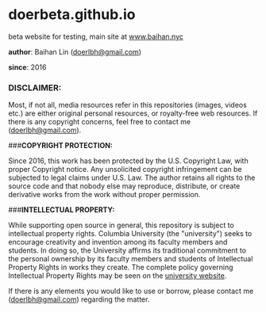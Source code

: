 # doerbeta.github.io

beta website for testing, main site at www.baihan.nyc

**author**: Baihan Lin (doerlbh@gmail.com)

**since**: 2016



### **DISCLAIMER**: 

Most, if not all, media resources refer in this repositories (images, videos etc.) are either original personal resources, or royalty-free web resources. If there is any copyright concerns, feel free to contact me (doerlbh@gmail.com).

  

###**COPYRIGHT PROTECTION:**

Since 2016, this work has been protected by the U.S. Copyright Law, with proper Copyright notice. Any unsolicited copyright infringement can be subjected to legal claims under U.S. Law. The author retains all rights to the source code and that nobody else may reproduce, distribute, or create derivative works from the work without proper permission. 

  

###**INTELLECTUAL PROPERTY:**

While supporting open source in general, this repository is subject to intellectual property rights. Columbia University (the "university") seeks to encourage creativity and invention among its faculty members and students. In doing so, the University affirms its traditional commitment to the personal ownership by its faculty members and students of Intellectual Property Rights in works they create. The complete policy governing Intellectual Property Rights may be seen on the [university website](https://research.columbia.edu/protection-intellectual-property).

If there is any elements you would like to use or borrow, please contact me (doerlbh@gmail.com) regarding the matter.